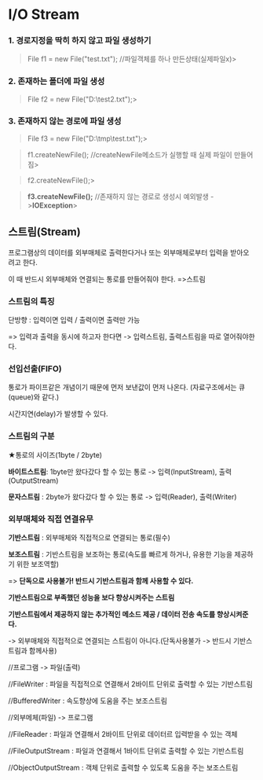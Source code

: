 # I/O Stream
	
### 1. 경로지정을 딱히 하지 않고 파일 생성하기

>File f1 = new File("test.txt"); //파일객체를 하나 만든상태(실제파일x)>

### 2. 존재하는 폴더에 파일 생성

>File f2 = new File("D:\\test2.txt");>

### 3. 존재하지 않는 경로에 파일 생성

>File f3 = new File("D:\\tmp\\test.txt");>
	
>f1.createNewFile(); //createNewFile메소드가 실행할 때 실제 파일이 만들어짐>

>f2.createNewFile();>

>**f3.createNewFile();** //존재하지 않는 경로로 생성시 예외발생 ->**IOException**>
			
## 스트림(Stream)

프로그램상의 데이터를 외부매체로 출력한다거나 또는 외부매체로부터 입력을 받아오려고 한다.

이 때 반드시 외부매체와 연결되는 통로를 만들어줘야 한다. =>스트림
	 
### 스트림의 특징

단방향 : 입력이면 입력 / 출력이면 출력만 가능
	
 => 입력과 출력을 동시에 하고자 한다면 -> 입력스트림, 출력스트림을 따로 열어줘야한다.

### 선입선출(FIFO)

통로가 파이프같은 개념이기 때문에 먼저 보낸값이 먼저 나온다. (자료구조에서는 큐(queue)와 같다.)

시간지연(delay)가 발생할 수 있다.
	 
### 스트림의 구분

★통로의 사이즈(1byte / 2byte)

**바이트스트림**: 1byte만 왔다갔다 할 수 있는 통로 -> 입력(InputStream), 출력(OutputStream)

**문자스트림** : 2byte가 왔다갔다 할 수 있는 통로 -> 입력(Reader), 출력(Writer)
	 
### 외부매체와 직접 연결유무

**기반스트림** : 외부매체와 직접적으로 연결되는 통로(필수)

**보조스트림** : 기반스트림을 보조하는 통로(속도를 빠르게 하거나, 유용한 기능을 제공하기 위한 보조역할)

=> **단독으로 사용불가! 반드시 기반스트림과 함께 사용할 수 있다.**

**기반스트림으로 부족했던 성능을 보다 향상시켜주는 스트림**

**기반스트림에서 제공하지 않는 추가적인 메소드 제공 / 데이터 전송 속도를 향상시켜준다.**

-> 외부매체와 직접적으로 연결되는 스트림이 아니다.(단독사용불가 -> 반드시 기반스트림과 함께사용)


 //프로그램 -> 파일(출력)
 
 //FileWriter : 파일을 직접적으로 연결해서 2바이트 단위로 출력할 수 있는 기반스트림
 
 //BufferedWriter : 속도향상에 도움을 주는 보조스트림

 //외부메체(파일) -> 프로그램
 
 //FileReader : 파일과 연결해서 2바이트 단위로 데이터르 입력받을 수 있는 객체
 
 //FileOutputStream : 파일과 연결해서 1바이트 단위로 출력할 수 있는 기반스트림
 
 //ObjectOutputStream : 객체 단위로 출력할 수 있도록 도움을 주는 보조스트림
